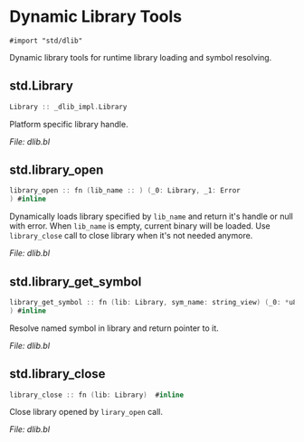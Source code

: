 # Dynamic Library Tools

`#import "std/dlib"`

Dynamic library tools for runtime library loading and symbol resolving.

## std.Library

```c
Library :: _dlib_impl.Library
```

Platform specific library handle.



*File: dlib.bl*


## std.library_open

```c
library_open :: fn (lib_name :: ) (_0: Library, _1: Error
) #inline
```

Dynamically loads library specified by `lib_name` and return it's handle or null with error. 
When `lib_name` is empty, current binary will be loaded. Use `library_close` call to close 
library when it's not needed anymore.




*File: dlib.bl*


## std.library_get_symbol

```c
library_get_symbol :: fn (lib: Library, sym_name: string_view) (_0: *u8, _1: Error
) #inline
```

Resolve named symbol in library and return pointer to it.



*File: dlib.bl*


## std.library_close

```c
library_close :: fn (lib: Library)  #inline
```

Close library opened by `lirary_open` call.



*File: dlib.bl*

